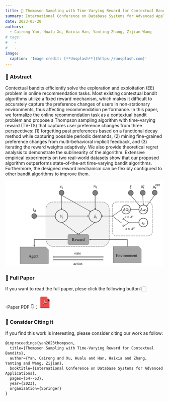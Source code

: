 ```yaml
---
title: 🙇 Thompson Sampling with Time-Varying Reward for Contextual Bandits
summary: International Conference on Database Systems for Advanced Applications (DASFAA 2023)
date: 2023-03-20
authors:
  - Cairong Yan, Hualu Xu, Haixia Han, Yanting Zhang, Zijian Wang
# tags:
#   - 
#   - 
image:
  caption: 'Image credit: [**Unsplash**](https://unsplash.com)'
---
```

### 🌟 Abstract
Contextual bandits efficiently solve the exploration and exploitation (EE) problem in online recommendation tasks. Most existing contextual bandit algorithms utilize a fixed reward mechanism, which makes it difficult to accurately capture the preference changes of users in non-stationary environments, thus affecting recommendation performance. In this paper, we formalize the online recommendation task as a contextual bandit problem and propose a Thompson sampling algorithm with time-varying reward (TV-TS) that captures user preference changes from three perspectives: (1) forgetting past preferences based on a functional decay method while capturing possible periodic demands, (2) mining fine-grained preference changes from multi-behavioral implicit feedback, and (3) iterating the reward weights adaptively. We also provide theoretical regret analysis to demonstrate the sublinearity of the algorithm. Extensive empirical experiments on two real-world datasets show that our proposed algorithm outperforms state-of-the-art time-varying bandit algorithms. Furthermore, the designed reward mechanism can be flexibly configured to other bandit algorithms to improve them.

![图](./xuhualu2.png "Fig. The workflow of a contextual bandit configured with TV-RM.")
### 🌟 Full Paper
If you want to read the full paper, plese click the following button👇🏻

-Paper PDF 👇：<a href="https://link.springer.com/chapter/10.1007/978-3-031-30672-3_4"><img src="../isc/pdf.png" alt="pdf" width="40">
</a>

###  🙌 Consider Citing it
If you find this work is interesting, please consider citing our work as follow:

```
@inproceedings{yan2023thompson,
  title={Thompson Sampling with Time-Varying Reward for Contextual Bandits},
  author={Yan, Cairong and Xu, Hualu and Han, Haixia and Zhang, Yanting and Wang, Zijian},
  booktitle={International Conference on Database Systems for Advanced Applications},
  pages={54--63},
  year={2023},
  organization={Springer}
}
```
